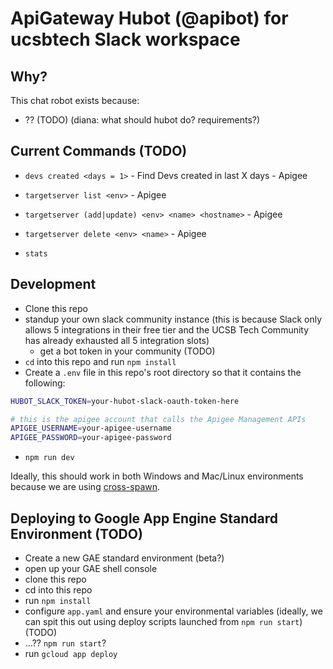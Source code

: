 # ApiGateway Hubot (@apibot) for ucsbtech Slack workspace

## Why?

This chat robot exists because:
* ?? (TODO) (diana: what should hubot do?  requirements?)

## Current Commands (TODO)

* `devs created <days = 1>` - Find Devs created in last X days - Apigee

* `targetserver list <env>` - Apigee
* `targetserver (add|update) <env> <name> <hostname>` - Apigee
* `targetserver delete <env> <name>` - Apigee

* `stats`

## Development

* Clone this repo
* standup your own slack community instance (this is because Slack only allows 5 integrations in their free tier and the UCSB Tech Community has already exhausted all 5 integration slots)
  * get a bot token in your community (TODO)
* `cd` into this repo and run `npm install`
* Create a `.env` file in this repo's root directory so that it contains the following:
```sh
HUBOT_SLACK_TOKEN=your-hubot-slack-oauth-token-here

# this is the apigee account that calls the Apigee Management APIs
APIGEE_USERNAME=your-apigee-username
APIGEE_PASSWORD=your-apigee-password 
```
* `npm run dev`

Ideally, this should work in both Windows and Mac/Linux environments because we are using [cross-spawn](https://www.npmjs.com/package/cross-spawn).


## Deploying to Google App Engine Standard Environment (TODO)

* Create a new GAE standard environment (beta?)
* open up your GAE shell console
* clone this repo
* cd into this repo
* run `npm install`
* configure `app.yaml` and ensure your environmental variables (ideally, we can spit this out using deploy scripts launched from `npm run start`) (TODO)
* ...??  `npm run start`?
* run `gcloud app deploy`
